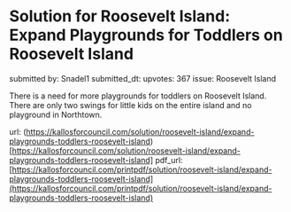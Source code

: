 # Solution for Roosevelt Island: Expand Playgrounds for Toddlers on Roosevelt Island #

submitted by: Snadel1
submitted_dt: 
upvotes: 367
issue: Roosevelt Island

There is a need for more playgrounds for toddlers on Roosevelt Island. There are only two swings for little kids on the entire island and no playground in Northtown.

url: (https://kallosforcouncil.com/solution/roosevelt-island/expand-playgrounds-toddlers-roosevelt-island)[https://kallosforcouncil.com/solution/roosevelt-island/expand-playgrounds-toddlers-roosevelt-island]
pdf_url: [https://kallosforcouncil.com/printpdf/solution/roosevelt-island/expand-playgrounds-toddlers-roosevelt-island](https://kallosforcouncil.com/printpdf/solution/roosevelt-island/expand-playgrounds-toddlers-roosevelt-island)